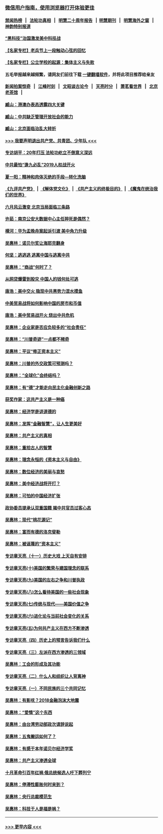 ### [微信用户指南，使用浏览器打开体验更佳](https://github.com/gfw-breaker/banned-news1/blob/master/indexes/wechat-guide.md?t=0)
#### [禁闻热榜](热点新闻.md?t=0)  &nbsp;&nbsp;|&nbsp;&nbsp; [法轮功真相](https://github.com/gfw-breaker/truth/blob/master/README.md?t=0) &nbsp;&nbsp;|&nbsp;&nbsp; [明慧二十周年报告](https://github.com/gfw-breaker/mh-reports/blob/master/README.md?t=0) &nbsp;&nbsp;|&nbsp;&nbsp;[明慧期刊](https://github.com/gfw-breaker/mh-qikan) &nbsp;&nbsp;|&nbsp;&nbsp; [明慧海外之窗](https://github.com/gfw-breaker/mh-news/blob/master/README.md?t=0) &nbsp;&nbsp;|&nbsp;&nbsp; [神韵特别报道](https://github.com/gfw-breaker/mh-news/blob/master/shenyun.md?t=0)
#### [“黑科技”治国激发美中科技战](../pages/nsc423/n11638056.md?t=02082302) 
#### [【名家专栏】老兵节上一段触动心弦的回忆](../pages/nsc423/n11646016.md?t=02082302) 
#### [【名家专栏】公立学校的起源：集体主义与失败](../pages/nsc423/n11601833.md?t=02082302) 
#### 五毛举报越来越频繁，请网友们前往下载 [一键翻墙软件](https://github.com/gfw-breaker/ssr-accounts)，并将此项目推荐给亲友
#### [新闻拍案惊奇](https://github.com/gfw-breaker/banned-news1/blob/master/pages/link4.md) &nbsp;&nbsp;|&nbsp;&nbsp; [江峰时刻](https://github.com/gfw-breaker/banned-news1/blob/master/pages/link4.md) &nbsp;&nbsp;|&nbsp;&nbsp; [文昭谈古论今](https://github.com/gfw-breaker/banned-news1/blob/master/pages/link4.md) &nbsp;&nbsp;|&nbsp;&nbsp; [天亮时分](https://github.com/gfw-breaker/banned-news1/blob/master/pages/link4.md) &nbsp;&nbsp;|&nbsp;&nbsp; [萧茗看世界](https://github.com/gfw-breaker/banned-news1/blob/master/pages/link4.md) &nbsp;&nbsp;|&nbsp;&nbsp; [北京老茶馆](https://github.com/gfw-breaker/banned-news1/blob/master/pages/link4.md) &nbsp;&nbsp;|&nbsp;&nbsp; 
#### [臧山：港澳办表态透露四大关键](../pages/nsc423/n11421628.md?t=02082302) 
#### [臧山：中共缺乏管理开放社会的能力](../pages/nsc423/n11407457.md?t=02082302) 
#### [臧山：北京面临治乱大转折](../pages/nsc423/n11406895.md?t=02082302) 
#### [>>> 我要声明退出共产党、共青团、少年队 <<<](https://github.com/begood0513/goodnews/blob/master/quit/letter.md) 
#### [专访胡平：20年打压 法轮功屹立不倒意义深远](../pages/nsc423/n11398800.md?t=02082302) 
#### [中共最怕“逢九必乱”2019人权战开火](../pages/nsc423/n11385248.md?t=02082302) 
#### [夏一阳：精神和肉体灭绝的手段—转化洗脑](../pages/nsc423/n11368250.md?t=02082302) 
#### [《九评共产党》](https://github.com/begood0513/9ping.md/blob/master/README.md) &nbsp;|&nbsp; [《解体党文化》](../../../../jtdwh.md/blob/master/README.md)  &nbsp;|&nbsp; [《共产主义的终极目的》](../../../../gczydzjmd.md/blob/master/README.md) &nbsp;|&nbsp; [《魔鬼在统治我们的世界》](../../../../mgztzwmdsj.md/blob/master/README.md) 
#### [六月风云激变 北京当局面临三条路](../pages/nsc423/n11313668.md?t=02082302) 
#### [许茹：南京公安大数据中心主任猝死是偶然？](../pages/nsc423/n11064744.md?t=02082302) 
#### [横河：华为孟晚舟案起诉引渡 美中角力升级](../pages/nsc423/n11027230.md?t=02082302) 
#### [吴惠林：诺贝尔奖让海耶克翻身](../pages/nsc423/n10890049.md?t=02082302) 
#### [何坚：逃逃逃 逃离中国与逃离中共](../pages/nsc423/n10592891.md?t=02082302) 
#### [吴惠林：“商战”何时了？](../pages/nsc423/n10573558.md?t=02082302) 
#### [从网贷爆雷到股灾 中国人的钱何处可逃](../pages/nsc423/n10572800.md?t=02082302) 
#### [唐浩：美中交火 隐现中共黑势力混水摸鱼](../pages/nsc423/n10544040.md?t=02082302) 
#### [中美贸易战将如何影响中国的房市和币值](../pages/nsc423/n10543697.md?t=02082302) 
#### [唐浩：美中贸易战开火 烧出中共危机](../pages/nsc423/n10540126.md?t=02082302) 
#### [吴惠林：企业家是否应负较多的“社会责任”](../pages/nsc423/n10535022.md?t=02082302) 
#### [吴惠林：“川普奇迹”一点都不稀奇](../pages/nsc423/n10512808.md?t=02082302) 
#### [吴惠林：平议“修正资本主义”](../pages/nsc423/n10495724.md?t=02082302) 
#### [吴惠林：川普的外交政策可预测吗？](../pages/nsc423/n10462387.md?t=02082302) 
#### [吴惠林：“全球化”会终结吗？](../pages/nsc423/n10452838.md?t=02082302) 
#### [吴惠林：有“德”才能走向民主化金融创新之路](../pages/nsc423/n10432292.md?t=02082302) 
#### [获奖作家：这共产主义是一种癌](../pages/nsc423/n10431541.md?t=02082302) 
#### [吴惠林：经济学是讲道德的](../pages/nsc423/n10398014.md?t=02082302) 
#### [吴惠林：发挥“金融智慧”，让人生更美好](../pages/nsc423/n10375019.md?t=02082302) 
#### [吴惠林：共产主义的真相](../pages/nsc423/n10351394.md?t=02082302) 
#### [吴惠林：重拾古人的智慧](../pages/nsc423/n10337691.md?t=02082302) 
#### [吴惠林：理念永恒的《资本主义与自由》](../pages/nsc423/n10316274.md?t=02082302) 
#### [吴惠林：数位经济的美丽与哀愁](../pages/nsc423/n10292946.md?t=02082302) 
#### [吴惠林：美中经济战将开打？](../pages/nsc423/n10258825.md?t=02082302) 
#### [吴惠林：可怕的中国经济扩张](../pages/nsc423/n10219147.md?t=02082302) 
#### [政协委员提承认双重国籍 揭中共官员过客心态](../pages/nsc423/n10208809.md?t=02082302) 
#### [吴惠林：现代“桃花源记”](../pages/nsc423/n10185234.md?t=02082302) 
#### [吴惠林：富而有德的洛克斐勒](../pages/nsc423/n10142264.md?t=02082302) 
#### [吴惠林：被诬蔑的“资本主义”](../pages/nsc423/n10124816.md?t=02082302) 
#### [专访章天亮（十一）历史大戏 上天自有安排](../pages/nsc423/n10094905.md?t=02082302) 
#### [专访章天亮(十)美国的繁荣与建国理念的联系](../pages/nsc423/n10094899.md?t=02082302) 
#### [专访章天亮(九)美国的左右之争和川普执政](../pages/nsc423/n10094889.md?t=02082302) 
#### [专访章天亮(八)怎么看待美国的一些社会现象](../pages/nsc423/n10094857.md?t=02082302) 
#### [专访章天亮(七)传统与现代——美国价值之争](../pages/nsc423/n10093140.md?t=02082302) 
#### [专访章天亮(六)进化论与当前社会变化的关系](../pages/nsc423/n10092036.md?t=02082302) 
#### [专访章天亮(五)为何共产主义在西方不断渗透](../pages/nsc423/n10083620.md?t=02082302) 
#### [专访章天亮（四）历史上的预言告诉我们什么](../pages/nsc423/n10083606.md?t=02082302) 
#### [专访章天亮（三）左派在西方渗透的三领域](../pages/nsc423/n10081115.md?t=02082302) 
#### [吴惠林：工会的形成及其功能](../pages/nsc423/n10080633.md?t=02082302) 
#### [专访章天亮（二）什么人和组织让人背离神](../pages/nsc423/n10076637.md?t=02082302) 
#### [专访章天亮（一）不同民族的三个共同记忆](../pages/nsc423/n10074188.md?t=02082302) 
#### [吴惠林：有影呒？2018金融泡沫大地震](../pages/nsc423/n10040534.md?t=02082302) 
#### [吴惠林：“爱情”这个东西](../pages/nsc423/n10019423.md?t=02082302) 
#### [吴惠林：由台湾劳动部政次请辞说起](../pages/nsc423/n9979679.md?t=02082302) 
#### [吴惠林：五鬼搬运如何了？](../pages/nsc423/n9925338.md?t=02082302) 
#### [吴惠林：有感于本年诺贝尔经济学奖](../pages/nsc423/n9871883.md?t=02082302) 
#### [吴惠林：共产主义渗透全球](../pages/nsc423/n9812748.md?t=02082302) 
#### [十月革命引百年红祸 俄总统候选人吁下葬列宁](../pages/nsc423/n9810182.md?t=02082302) 
#### [吴惠林：停滞性膨胀何时来到？](../pages/nsc423/n9764136.md?t=02082302) 
#### [吴惠林：央行总裁模范生](../pages/nsc423/n9728134.md?t=02082302) 
#### [吴惠林：科技于人是福是祸？](../pages/nsc423/n9672982.md?t=02082302) 

----
#### [ >>> 更早内容 <<< ](../indexes/nsc423-earlier.md)

